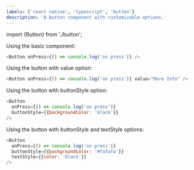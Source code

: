 ```yaml
---
labels: ['react native', 'typescript', 'button']
description: 'A button component with customizable options.'
---
```


import {Button} from './button';

Using the basic component:

```js live
<Button onPress={() => console.log('on press')} />
```

Using the button with value option:

```js live
<Button onPress={() => console.log('on press')} value="More Info" />
```

Using the button with buttonStyle option:

```js live
<Button
  onPress={() => console.log('on press')}
  buttonStyle={{backgroundColor: 'black'}}
/>
```

Using the button with buttonStyle and textStyle options:

```js live
<Button
  onPress={() => console.log('on press')}
  buttonStyle={{backgroundColor: '#fafafa'}}
  textStyle={{color: 'black'}}
/>
```
